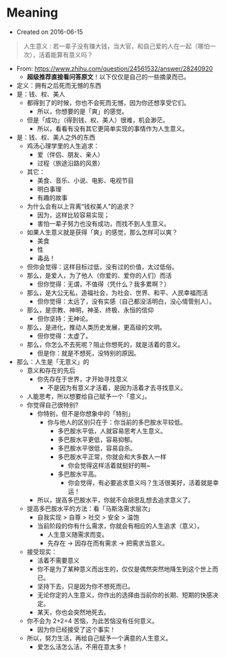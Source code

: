 # Meaning

- Created on 2016-06-15

> 人生意义 : 若一辈子没有赚大钱，当大官，和自己爱的人在一起（哪怕一次），活着能算有意义吗？

- From: https://www.zhihu.com/question/24561532/answer/28240920
    - **超级推荐直接看问答原文**！以下仅仅是自己的一些摘录而已。
- 定义：拥有之后死而无憾的东西
- 是：钱、权、美人
    - 都得到了的时候，你也不会死而无憾，因为你还想享受它们。
        - 所以，你想要的是「爽」的感觉。
    - 但是「成功」（得到钱、权、美人）很难，机会渺茫。
        - 所以，看看有没有其它更简单实现的事情作为人生意义。
- 是：钱、权、美人之外的东西
    - 鸡汤心理学里的人生追求：
        - 爱（伴侣、朋友、亲人）
        - 过程（旅途沿路的风景）
    - 其它：
        - 美食、音乐、小说、电影、电视节目
        - 明白事理
        - 有趣的故事
    - 为什么会有以上背离“钱权美人”的追求？
        - 因为，这样比较容易实现；
        - 害怕一辈子努力也没有成功，而找不到人生意义。
    - 如果人生意义就是获得「爽」的感觉，那么怎样可以爽？
        - 美食
        - 性
        - 毒品！
    - 但你会觉得：这样目标过低，没有过的价值，太过低俗。
    - 那么，是爱人，为了他人（你爱的、爱你的人们）而活
        - 但你觉得：无谓，不值得（凭什么？我多累啊？）
    - 那么，是大公无私，造福社会，为社会、世界、和平、人民幸福而活
        - 但你觉得：太远了，没有实感（自己都没活明白，没心情管别人）。
    - 那么，是宗教、神明，神圣、终极、永恒的信仰
        - 但你坚持：无神论。
    - 那么，是进化，推动人类历史发展，更高级的文明。
        - 但你觉得：太虚了。
    - 那么，你怎么不去死呢？阻止你想死的，就是活着的意义。
        - 但是你：就是不想死，没特别的原因。
- 那么：人生是「无意义」的
    - 意义和存在的先后
        - 你先存在于世界，才开始寻找意义
            - 不是因为有意义才活着，是因为活着才去寻找意义。
    - 人能思考，所以想要给自己赋予一个「意义」。
    - 你觉得自己很特别?
        - 你特别，但不是你想象中的「特别」
            - 你与他人的区别只在于：你当前的多巴胺水平较低。
                - 多巴胺水平低，人就容易思考人生意义。
                - 多巴胺水平更低，容易抑郁。
                - 多巴胺水平很低，容易自杀。
                - 多巴胺水平正常，你就会和大多数人一样
                    - 你会觉得这样活着就挺好的啊~
                - 多巴胺水平高。
                    - 你会觉得，有必要追求意义吗？生活很美好，活着就是幸运！
        - 所以，提高多巴胺水平，你就不会胡思乱想去追求意义了。
    - 提高多巴胺水平的方法：看「马斯洛需求层次」
        - 自我实现 > 自尊 > 社交 > 安全 > 温饱
        - 当前阶段的你有什么需求，你就会有相应的人生追求（意义）。
            - 人生意义随需求而变。
            - 先存在 -> 因存在而有需求 -> 把需求当意义。
    - 接受现实：
        - 活着不需要意义
        - 你不是为了某种意义而出生的，仅仅是偶然突然地降生到这个世上而已。
        - 坚持下去，只是因为你不想死而已。
        - 无论你定的人生意义，你作出的选择由当前你的长期、短期的快感决定。
        - 某天，你也会突然地死去。
    - 你不会为 2+2=4 苦恼，为此苦恼没有任何意义。
        - 因为你已经接受了这个事实！
    - 所以，努力生活，再给自己赋予一个满意的人生意义。
        - 爱怎么活怎么活，不用在意太多！
